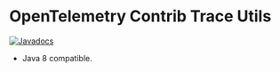 OpenTelemetry Contrib Trace Utils
======================================================

[![Javadocs][javadoc-image]][javadoc-url]

* Java 8 compatible.

[javadoc-image]: https://www.javadoc.io/badge/io.opentelemetry/opentelemetry-contrib-trace-utils.svg
[javadoc-url]: https://www.javadoc.io/doc/io.opentelemetry/opentelemetry-contrib-trace-utils
